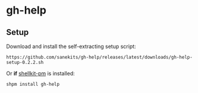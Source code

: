 # gh-help

## Setup

Download and install the self-extracting setup script:

    https://github.com/sanekits/gh-help/releases/latest/downloads/gh-help-setup-0.2.2.sh

Or **if** [shellkit-pm](https://github.com/sanekits/shellkit-pm) is installed:

    shpm install gh-help

##

